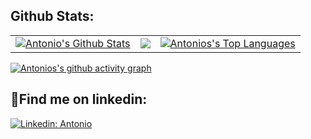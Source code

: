 ## Github Stats:

<table>
  <tr>
    <td>
       <a href="https://github.com/antoniohof"><img alt="Antonio's Github Stats" src="https://github-readme-stats.vercel.app/api?username=antoniohof&show_icons=true&count_private=true&theme=react&hide_border=true&bg_color=1d2a3a" /></a>
    </td>
    <td>
       <a href="http://www.github.com/antoniohof"><img src="https://github-readme-streak-stats.herokuapp.com/?user=antoniohof&stroke=ffffff&background=1d2a3a&ring=5BCDEC&fire=5BCDEC&currStreakNum=ffffff&currStreakLabel=5BCDEC&sideNums=ffffff&sideLabels=ffffff&dates=ffffff&hide_border=true" /></a>
    </td>
    <td>
      <a href="https://github.com/antoniohof"><img alt="Antonios's Top Languages" src="https://github-readme-stats.vercel.app/api/top-langs/?username=antoniohof&langs_count=8&count_private=true&layout=compact&theme=react&hide_border=true&bg_color=1d2a3a"/></a>
    </td>
  </tr>
</table>


[![Antonios's github activity graph](https://github-readme-activity-graph.cyclic.app/graph?username=antoniohof&theme=dracula)](https://github.com/antoniohof/github-readme-activity-graph)


## 🚀Find me on linkedin:

[![Linkedin: Antonio](https://img.shields.io/badge/-Linkedin-blue?style=flat-square&logo=Linkedin&logoColor=white&link=https://www.linkedin.com/in/antoniohof/)](https://www.linkedin.com/in/antoniohof/)
